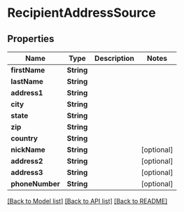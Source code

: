 # RecipientAddressSource

## Properties
Name | Type | Description | Notes
------------ | ------------- | ------------- | -------------
**firstName** | **String** |  | 
**lastName** | **String** |  | 
**address1** | **String** |  | 
**city** | **String** |  | 
**state** | **String** |  | 
**zip** | **String** |  | 
**country** | **String** |  | 
**nickName** | **String** |  | [optional] 
**address2** | **String** |  | [optional] 
**address3** | **String** |  | [optional] 
**phoneNumber** | **String** |  | [optional] 

[[Back to Model list]](../README.md#documentation-for-models) [[Back to API list]](../README.md#documentation-for-api-endpoints) [[Back to README]](../README.md)


